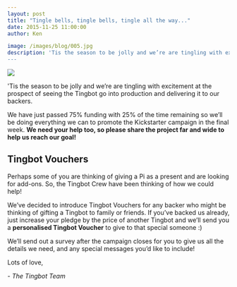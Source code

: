 ```yaml
---
layout: post
title: "Tingle bells, tingle bells, tingle all the way..."
date: 2015-11-25 11:00:00
author: Ken

image: /images/blog/005.jpg
description: 'Tis the season to be jolly and we’re are tingling with excitement at the prospect of seeing the Tingbot go into production and delivering it to our backers.
---
```


![](/images/blog/005-1.gif.jpg)


'Tis the season to be jolly and we’re are tingling with excitement at the prospect of seeing the Tingbot go into production and delivering it to our backers.

We have just passed 75% funding with 25% of the time remaining so we’ll be doing everything we can to promote the Kickstarter campaign in the final week. **We need your help too, so please share the project far and wide to help us reach our goal!**


## Tingbot Vouchers

Perhaps some of you are thinking of giving a Pi as a present and are looking for add-ons. So, the Tingbot Crew have been thinking of how we could help!

We’ve decided to introduce Tingbot Vouchers for any backer who might be thinking of gifting a Tingbot to family or friends. If you’ve backed us already, just increase your pledge by the price of another Tingbot and we’ll send you a **personalised Tingbot Voucher** to give to that special someone :)

We’ll send out a survey after the campaign closes for you to give us all the details we need, and any special messages you’d like to include!

Lots of love,

*- The Tingbot Team*